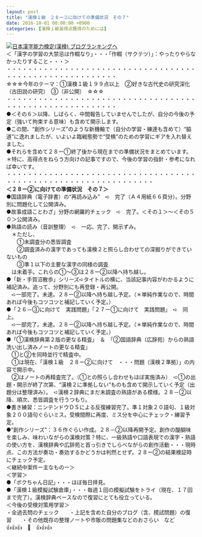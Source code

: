 ```yaml
---
layout: post
title: "漢検１級　２８ー②に向けての準備状況　その７"
date: 2016-10-01 00:00:00 +0900
categories: [漢検１級高得点獲得のためには]
---
```


[![](/syuusyuu9701/assets/images/漢検１級-２８ー②に向けての準備状況-その７-br_c_3028_1.gif)](http://blog.with2.net/link.php?1659096:3028 "日本漢字能力検定(漢検) ブログランキングへ")[日本漢字能力検定(漢検) ブログランキングへ](http://blog.with2.net/link.php?1659096:3028)  
＜「漢字の学習の大禁忌は作輟なり」・・・「作輟（サクテツ）」：やったりやらなかったりすること・・・＞  
・・・・・・・・・・・・・・・・・・・・・・・・・・・・・・・・・・・・・・・・・・・・・・・・・・・・・・・・・  
☆☆☆今年のテーマ：①漢検１級１９９点以上　②好きな古代史の研究深化（古田説の研究）　③（非公開）　☆☆☆　　  
・・・・・・・・・・・・・・・・・・・・・・・・・・・・・・・・・・・・・・・・・・・・・・・・・・・・・・・・・  
●＜その６＞以降、しばらく、中間報告していませんでしたが、自分の今後の予定（強いて拘束する意味）も含めて開示します。  
●この間、“創作シリーズ”のような新機軸で（自分の学習・練達も含めて）“脇道”に逸れましたが、いよいよ臨戦態勢で“受検”のための学習にギアを入れ替えました。  
●それらを含めて２８ー①終了後から現在までの準備状況をまとめています。＊特に、高得点をねらう方向けの記事ですので、今後の学習の指針・参考になれば幸いです。  
・・・・・・・・・・・・・・・・・・・・・・・・・・・・・・・・・・・・・・・・・・・・・・・・・・・・・・・・・・・・・・・・  
**＜２８ー②に向けての準備状況　その７＞**  
●国語辞典（電子辞書）の“再読み込み”　➪　完了（Ａ４用紙６６頁分）。分野別に問題化して公開済み。  
●故事成語ことわざ」分野の網羅的チェック　➪　完了。＜その１＞～＜その５０＞公開済み。  
●熟語の読み（音訓整理）　➪　一応、完了、開示ずみ。  
　＊ただし、  
　　①未調査分の悉皆調査  
　　②調査済みの漢字であっても漢検２と照らし合わせての深掘りができていないもの  
　　③準１以下の主要な漢字の同様の調査  
　は未着手。これらの①～③は２８ー②以降へ持ち越し。  
●「新・手賀沼散歩」シリーズ➪タイトルの横に、当該記事内容がわかるように補記済み。追って、分野別にも再登録・再公開。  
　➪一部完了。未達。２８ー②以降へ持ち越し予定。（＊単純作業なので、時間あれば今後もコツコツと補記していく予定。）  
●「２６－③に向けて　実践問題」「２７ー①に向けて　実践問題」　➪　同上。  
　➪一部完了。未達。２８ー②以降へ持ち越し予定。（＊単純作業なので、時間あれば今後もコツコツと補記していく予定。）  
●「①漢検辞典第２版の更なる精査」　＆　「②国語辞典（広辞苑）からの熟語洗い出し済みノートの更なる精査」  
　①と②を同時並行で精査中。  
　①は現在、「漢検１級　２８ー②に向けて　・・・問題（漢検２準拠）」の内容で開示中。  
　②はノートの再精査完了。（①との照らし合わせもほぼ実施済み）　➪①の出題・開示が終了次第、“漢検２に準拠しない”ものも含めて開示していく予定（出題分は整理済み）。　➪漢検２辞典にまだ未調査の熟語がある模様。２８－②以降、順次、悉皆調査を行うつもり。  
●書き練習：ニンテンドウＤＳによる反復練習完了。準１対象２０語句、１級対象２００語句ぐらいミス。受検間際に再度、ミス分を中心にチェック・練習予定。  
●“創作シリーズ”：３６作ぐらい作成。２８－②以降再開予定。創作の醍醐味を楽しみ、味わいながらの漢検対策？特に、一級熟語や口語表現での漢字・熟語の使い方を、漢検辞典や広辞苑と首っ引きでしらべながらの創作活動・・・現時点、この方法が奏功・奏効するかどうかは判然とせず。２８ー②の結果検証時にチェック予定。  
＜継続中案件ー主なものー＞  
＜学習＞  
●「ボクちゃん日記」・・・ほぼ毎日拝見。  
●「漢検１級模擬試験倉庫」・・・毎週１回の模擬試験をトライ（現在、１７回まで完了）。漢検辞典ベースなので復習にとても役立っている。  
＜今後の受検対策用学習＞  
・全過去問のチェック　　・上記を含めた自分のブログ（含、模試問題）の復習　　・その他既存の整理ノートや市販の問題集などのおさらい　など  
👍👍👍　🐒　👍👍👍  
